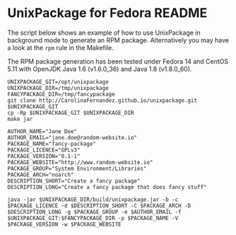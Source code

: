 UnixPackage for Fedora README
=============================

The script below shows an example of how to use UnixPackage
in background mode to generate an RPM package. Alternatively
you may have a look at the `rpm` rule in the Makefile.

The RPM package generation has been tested under Fedora 14
and CentOS 5.11 with OpenJDK Java 1.6 (v1.6.0_36) and 
Java 1.8 (v1.8.0_60).

```
UNIXPACKAGE_GIT=/opt/unixpackage
UNIXPACKAGE_DIR=/tmp/unixpackage
FANCYPACKAGE_DIR=/tmp/fancypackage
git clone http://CarolinaFernandez.github.io/unixpackage.git $UNIXPACKAGE_GIT
cp -Rp $UNIXPACKAGE_GIT $UNIXPACKAGE_DIR
make jar

AUTHOR_NAME="Jane Doe"
AUTHOR_EMAIL="jane.doe@random-website.io"
PACKAGE_NAME="fancy-package"
PACKAGE_LICENCE="GPLv3"
PACKAGE_VERSION="0.1-1"
PACKAGE_WEBSITE="http://www.random-website.io"
PACKAGE_GROUP="System Environment/Libraries"
PACKAGE_ARCH="noarch"
DESCRIPTION_SHORT="Create a fancy package"
DESCRIPTION_LONG="Create a fancy package that does fancy stuff"

java -jar $UNIXPACKAGE_DIR/build/unixpackage.jar -b -c $PACKAGE_LICENCE -d $DESCRIPTION_SHORT -C $PACKAGE_ARCH -D $DESCRIPTION_LONG -g $PACKAGE_GROUP -e $AUTHOR_EMAIL -f $UNIXPACKAGE_GIT:$FANCYPACKAGE_DIR -p $PACKAGE_NAME -V $PACKAGE_VERSION -w $PACKAGE_WEBSITE
```
